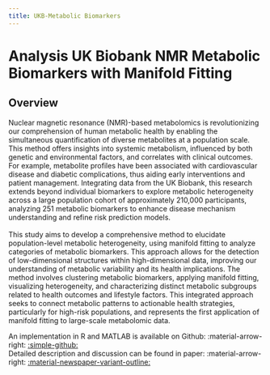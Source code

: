 ```yaml
---
title: UKB-Metabolic Biomarkers
---
```


# Analysis UK Biobank NMR Metabolic Biomarkers with Manifold Fitting
## Overview
<div class="justify-text">
Nuclear magnetic resonance (NMR)-based metabolomics is revolutionizing our comprehension of human metabolic health by enabling the simultaneous quantification of diverse metabolites at a population scale. This method offers insights into systemic metabolism, influenced by both genetic and environmental factors, and correlates with clinical outcomes. For example, metabolite profiles have been associated with cardiovascular disease and diabetic complications, thus aiding early interventions and patient management. Integrating data from the UK Biobank, this research extends beyond individual biomarkers to explore metabolic heterogeneity across a large population cohort of approximately 210,000 participants, analyzing 251 metabolic biomarkers to enhance disease mechanism understanding and refine risk prediction models.
<br><br>
This study aims to develop a comprehensive method to elucidate population-level metabolic heterogeneity, using manifold fitting to analyze categories of metabolic biomarkers. This approach allows for the detection of low-dimensional structures within high-dimensional data, improving our understanding of metabolic variability and its health implications. The method involves clustering metabolic biomarkers, applying manifold fitting, visualizing heterogeneity, and characterizing distinct metabolic subgroups related to health outcomes and lifestyle factors. This integrated approach seeks to connect metabolic patterns to actionable health strategies, particularly for high-risk populations, and represents the first application of manifold fitting to large-scale metabolomic data.
</div>

An implementation in R and MATLAB is available on Github: :material-arrow-right: <a href="https://github.com/zhigang-yao/MF-Metabolomic-Heterogeneity" class="btn-href">:simple-github:</a>  
Detailed description and discussion can be found in paper: :material-arrow-right: <a href="" class="btn-href">:material-newspaper-variant-outline:</a>  
<!-- To cite: :material-arrow-down:
```
@article{yao2023fixed,
  title={Random Fixed Boundary Flows},
  author={Yao, Zhigang and Xia, Yuqing and Fan, Zengyan},
  journal={arXiv preprint arXiv:1904.11332},
  year={2023}
}
``` -->